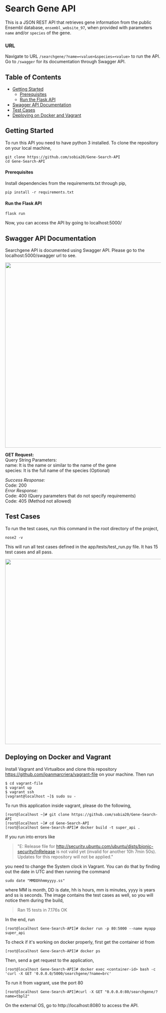 # Search Gene API

This is a JSON REST API that retrieves gene information from the public Ensembl database, `ensembl_website_97`, when provided with parameters `name` and/or `species` of the gene.

### URL
Navigate to URL `/searchgene/?name=<value>&species=<value>` to run the API. Go to `/swagger` for its documentation through Swagger API.

## Table of Contents
* [Getting Started](#getting-started)
   * [Prerequisites](#prerequisites)
   * [Run the Flask API](#run-the-flask-api)
* [Swagger API Documentation](#swagger-api-documentation)
* [Test Cases](#test-cases)
* [Deploying on Docker and Vagrant](#deploying-on-docker-and-vagrant)
   
## Getting Started
To run this API you need to have python 3 installed.
To clone the repository on your local machine,
```
git clone https://github.com/sobia20/Gene-Search-API
cd Gene-Search-API
```

#### Prerequisites

Install dependencies from the requirements.txt through pip,
```
pip install -r requirements.txt
```

#### Run the Flask API
```
flask run
```
Now, you can access the API by going to localhost:5000/

## Swagger API Documentation
Searchgene API is documented using Swagger API. Please go to the localhost:5000/swagger url to see.
<p align="center">
<img src="https://imgur.com/zpydFm9" width="600"/></p>

**GET Request:**<br>
 Query String Parameters: <br>
 name: It is the name or similar to the name of the gene <br>
 species: It is the full name of the species (Optional)

*Success Response:*<br>
Code: 200 <br>
*Error Response:*<br>
Code: 400 (Query parameters that do not specify requirements) <br>
Code: 405 (Method not allowed)

## Test Cases

To run the test cases, run this command in the root directory of the project,
```
nose2 -v
```
This will run all test cases defined in the app/tests/test_run.py file. It has 15 test cases and all pass. 
<p align="center">
<img src="https://imgur.com/GvQT8ys" width="600"/></p>

## Deploying on Docker and Vagrant

Install Vagrant and Virtualbox and clone this repository https://github.com/joanmarcriera/vagrant-file on your machine.
Then run
```
$ cd vagrant-file
$ vagrant up
$ vagrant ssh
[vagrant@localhost ~]$ sudo su -
```
To run this application inside vagrant, please do the following,
```
[root@localhost ~]# git clone https://github.com/sobia20/Gene-Search-API
[root@localhost ~]# cd Gene-Search-API
[root@localhost Gene-Search-API]# docker build -t super_api .
```
If you run into errors like
 >"E: Release file for http://security.ubuntu.com/ubuntu/dists/bionic-security/InRelease is not valid yet (invalid for another 10h 7min 50s). Updates for this repository will not be applied."
 
you need to change the System clock in Vagrant. You can do that by finding out the date in UTC and then running the command
```
sudo date "MMDDhhmmyyyy.ss"
```
where MM is month, DD is date, hh is hours, mm is minutes, yyyy is years and ss is seconds.
The image contains the test cases as well, so you will notice them during the build, 
>Ran 15 tests in 7.176s
OK

In the end, run
```
[root@localhost Gene-Search-API]# docker run -p 80:5000 --name myapp super_api
```
 To check if it's working on docker properly, first get the container id from 
```
[root@localhost Gene-Search-API]# docker ps
```
Then, send a get request to the application,
```
[root@localhost Gene-Search-API]# docker exec <container-id> bash -c 'curl -X GET '0.0.0.0/5000/searchgene/?name=brc'
```
To run it from vagrant, use the port 80
```
[root@localhost Gene-Search-API]#curl -X GET "0.0.0.0:80/searchgene/?name=tbpl2"
```
On the external OS, go to http://localhost:8080 to access the API. 

